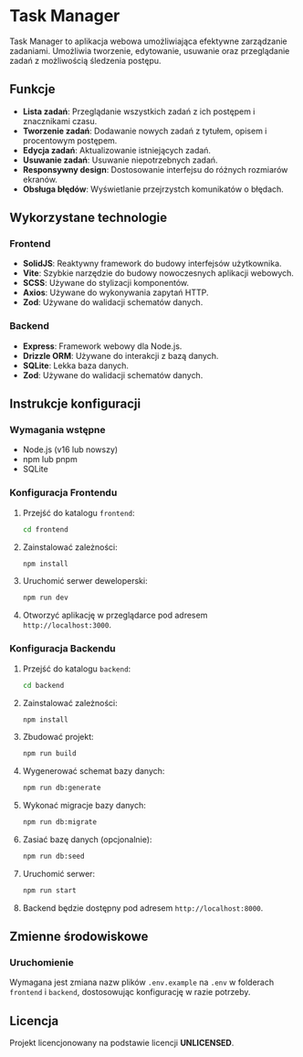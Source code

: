 # Task Manager

Task Manager to aplikacja webowa umożliwiająca efektywne zarządzanie zadaniami. Umożliwia tworzenie, edytowanie, usuwanie oraz przeglądanie zadań z możliwością śledzenia postępu.

## Funkcje

- **Lista zadań**: Przeglądanie wszystkich zadań z ich postępem i znacznikami czasu.
- **Tworzenie zadań**: Dodawanie nowych zadań z tytułem, opisem i procentowym postępem.
- **Edycja zadań**: Aktualizowanie istniejących zadań.
- **Usuwanie zadań**: Usuwanie niepotrzebnych zadań.
- **Responsywny design**: Dostosowanie interfejsu do różnych rozmiarów ekranów.
- **Obsługa błędów**: Wyświetlanie przejrzystch komunikatów o błędach.

## Wykorzystane technologie

### Frontend
- **SolidJS**: Reaktywny framework do budowy interfejsów użytkownika.
- **Vite**: Szybkie narzędzie do budowy nowoczesnych aplikacji webowych.
- **SCSS**: Używane do stylizacji komponentów.
- **Axios**: Używane do wykonywania zapytań HTTP.
- **Zod**: Używane do walidacji schematów danych.

### Backend
- **Express**: Framework webowy dla Node.js.
- **Drizzle ORM**: Używane do interakcji z bazą danych.
- **SQLite**: Lekka baza danych.
- **Zod**: Używane do walidacji schematów danych.

## Instrukcje konfiguracji

### Wymagania wstępne
- Node.js (v16 lub nowszy)
- npm lub pnpm
- SQLite

### Konfiguracja Frontendu
1. Przejść do katalogu `frontend`:
   ```bash
   cd frontend
   ```
2. Zainstalować zależności:
   ```bash
   npm install
   ```
3. Uruchomić serwer deweloperski:
   ```bash
   npm run dev
   ```
4. Otworzyć aplikację w przeglądarce pod adresem `http://localhost:3000`.

### Konfiguracja Backendu
1. Przejść do katalogu `backend`:
   ```bash
   cd backend
   ```
2. Zainstalować zależności:
   ```bash
   npm install
   ```
3. Zbudować projekt:
   ```bash
   npm run build
   ```
4. Wygenerować schemat bazy danych:
   ```bash
   npm run db:generate
   ```
5. Wykonać migracje bazy danych:
   ```bash
   npm run db:migrate
   ```
6. Zasiać bazę danych (opcjonalnie):
   ```bash
   npm run db:seed
   ```
7. Uruchomić serwer:
   ```bash
   npm run start
   ```
8. Backend będzie dostępny pod adresem `http://localhost:8000`.

## Zmienne środowiskowe

### Uruchomienie
Wymagana jest zmiana nazw plików `.env.example` na `.env` w folderach `frontend` i `backend`, dostosowując konfigurację w razie potrzeby.

## Licencja
Projekt licencjonowany na podstawie licencji **UNLICENSED**.

